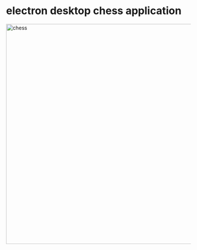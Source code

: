 # electron desktop chess application


<img width="600" alt="chess" src="https://user-images.githubusercontent.com/48236363/106580382-32aa2800-6585-11eb-80a7-db21a0b3c44a.PNG">


